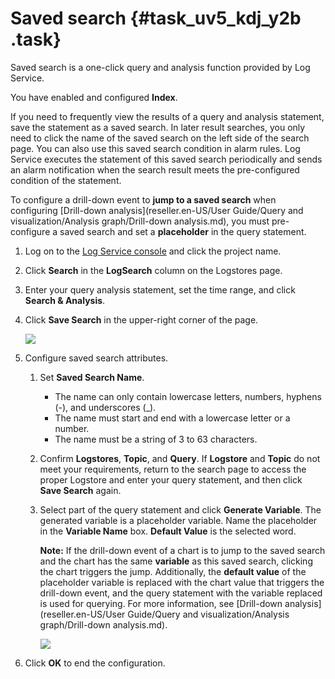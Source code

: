# Saved search {#task_uv5_kdj_y2b .task}

Saved search is a one-click query and analysis function provided by Log Service.

You have enabled and configured **Index**.

If you need to frequently view the results of a query and analysis statement, save the statement as a saved search. In later result searches, you only need to click the name of the saved search on the left side of the search page. You can also use this saved search condition in alarm rules. Log Service executes the statement of this saved search periodically and sends an alarm notification when the search result meets the pre-configured condition of the statement.

To configure a drill-down event to **jump to a saved search** when configuring [Drill-down analysis](reseller.en-US/User Guide/Query and visualization/Analysis graph/Drill-down analysis.md), you must pre-configure a saved search and set a **placeholder** in the query statement.

1.  Log on to the [Log Service console](https://partners-intl.console.aliyun.com/#/sls) and click the project name. 
2.  Click **Search** in the **LogSearch** column on the Logstores page. 
3.  Enter your query analysis statement, set the time range, and click **Search & Analysis**. 
4.  Click **Save Search** in the upper-right corner of the page. 

    ![](http://static-aliyun-doc.oss-cn-hangzhou.aliyuncs.com/assets/img/18787/154166221810769_en-US.png)

5.  Configure saved search attributes. 
    1.  Set **Saved Search Name**. 
        -   The name can only contain lowercase letters, numbers, hyphens \(-\), and underscores \(\_\).
        -   The name must start and end with a lowercase letter or a number.
        -   The name must be a string of 3 to 63 characters.
    2.  Confirm **Logstores**, **Topic**, and **Query**. If **Logstore** and **Topic** do not meet your requirements, return to the search page to access the proper Logstore and enter your query statement, and then click **Save Search** again.
    3.  Select part of the query statement and click **Generate Variable**. The generated variable is a placeholder variable. Name the placeholder in the **Variable Name** box. **Default Value** is the selected word.

        **Note:** If the drill-down event of a chart is to jump to the saved search and the chart has the same **variable** as this saved search, clicking the chart triggers the jump. Additionally, the **default value** of the placeholder variable is replaced with the chart value that triggers the drill-down event, and the query statement with the variable replaced is used for querying. For more information, see [Drill-down analysis](reseller.en-US/User Guide/Query and visualization/Analysis graph/Drill-down analysis.md).

        ![](http://static-aliyun-doc.oss-cn-hangzhou.aliyuncs.com/assets/img/18787/154166221810770_en-US.png)

6.  Click **OK** to end the configuration. 

